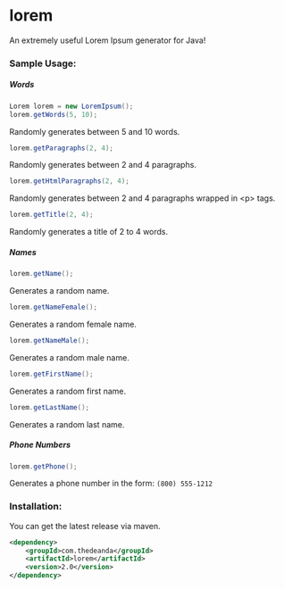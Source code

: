 lorem
=====

An extremely useful Lorem Ipsum generator for Java!

### Sample Usage:

##### Words

```java
Lorem lorem = new LoremIpsum();
lorem.getWords(5, 10);
```
Randomly generates between 5 and 10 words.

```java
lorem.getParagraphs(2, 4);
```
Randomly generates between 2 and 4 paragraphs.

```java
lorem.getHtmlParagraphs(2, 4);
```
Randomly generates between 2 and 4 paragraphs wrapped in &lt;p&gt; tags.

```java
lorem.getTitle(2, 4);
```
Randomly generates a title of 2 to 4 words.


##### Names

```java
lorem.getName();
```
Generates a random name.

```java
lorem.getNameFemale();
```
Generates a random female name.

```java
lorem.getNameMale();
```
Generates a random male name.

```java
lorem.getFirstName();
```
Generates a random first name.

```java
lorem.getLastName();
```
Generates a random last name.



##### Phone Numbers

```java
lorem.getPhone();
```
Generates a phone number in the form: `(800) 555-1212`

### Installation:

You can get the latest release via maven.

```xml
<dependency>
	<groupId>com.thedeanda</groupId>
	<artifactId>lorem</artifactId>
	<version>2.0</version>
</dependency>
```

